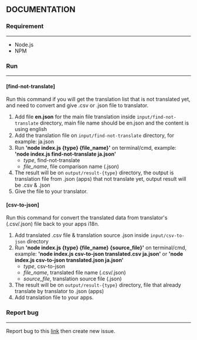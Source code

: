 ## DOCUMENTATION 

### Requirement
---
- Node.js
- NPM
 
### Run
---
#### [find-not-translate]
Run this command if you will get the translation list that is not translated yet, and need to convert and give .csv or .json file to translator.

1. Add file **en.json** for the main file translation inside `input/find-not-translate` directory, main file name should be en.json and the content is using english
2. Add the translation file on `input/find-not-translate` directory, for example: ja.json
3. Run **'node index.js {type} {file_name}'** on terminal/cmd, example: **'node index.js find-not-translate ja.json'** 
    - *type*, find-not-translate
    - *file_name*, file comparison name (.json)
4. The result will be on `output/result-{type}` directory, the output is translation file from .json (apps) that not translate yet, output result will be .csv & .json
5. Give the file to your translator.

#### [csv-to-json]
Run this command for convert the translated data from translator's (.csv/.json) file back to your apps i18n.

1. Add translated .csv file & translation source .json inside `input/csv-to-json` directory
2. Run **'node index.js {type} {file_name} {source_file}'** on terminal/cmd, example: **'node index.js csv-to-json translated.csv ja.json'** or **'node index.js csv-to-json translated.json ja.json'**
    - *type*, csv-to-json
    - *file_name*, translated file name (.csv/.json)
    - *source_file*, translation source file (.json)
3. The result will be on `output/result-{type}` directory, file that already translate by translator to .json (apps)
4. Add translation file to your apps.

### Report bug
---
Report bug to this [link](https://github.com/IgloohomeBaliDev/igloo-translation-converter/issues) then create new issue.
